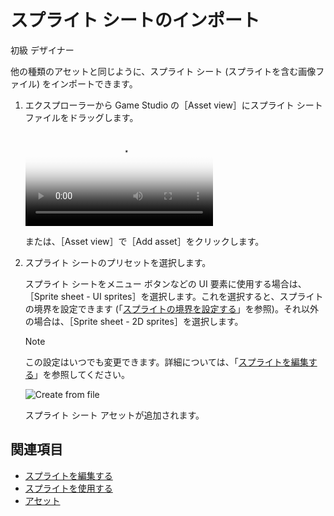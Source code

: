 # スプライト シートのインポート

<span class="label label-doc-level">初級</span>
<span class="label label-doc-audience">デザイナー</span>

他の種類のアセットと同じように、スプライト シート (スプライトを含む画像ファイル) をインポートできます。

1. エクスプローラーから Game Studio の［Asset view］にスプライト シート ファイルをドラッグします。

    <p>
    <video autoplay loop class="responsive-video" poster="media/drag-and-drop-sprite-sheet.jpg">
    <source src="media/drag-and-drop-sprite-sheet.mp4" type="video/mp4">
    </video>
    </p>

    または、［Asset view］で［Add asset］をクリックします。

2. スプライト シートのプリセットを選択します。

    スプライト シートをメニュー ボタンなどの UI 要素に使用する場合は、［Sprite sheet - UI sprites］を選択します。これを選択すると、スプライトの境界を設定できます (「[スプライトの境界を設定する](set-sprite-borders.md)」を参照)。それ以外の場合は、［Sprite sheet - 2D sprites］を選択します。

    >[!NOTE]
    >この設定はいつでも変更できます。詳細については、「[スプライトを編集する](edit-sprites.md)」を参照してください。

    ![Create from file](media/create-and-add-assets-import-directly-from-file.png)

    スプライト シート アセットが追加されます。

## 関連項目

* [スプライトを編集する](edit-sprites.md)
* [スプライトを使用する](use-sprites.md)
* [アセット](../game-studio/assets.md)
